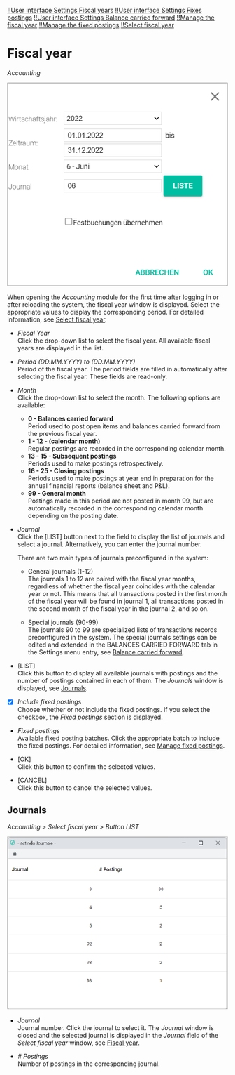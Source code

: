 [!!User interface Settings Fiscal years](./02d_FiscalYears.md)
[!!User interface Settings Fixes postings](./02f_FixedBookings.md)
[!!User interface Settings Balance carried forward](./02h_BalanceCarriedForward.md)
[!!Manage the fiscal year](../Integration/04_ManageFiscalYear.md)
[!!Manage the fixed postings](../Integration/06_ManageFixedBookings.md)
[!!Select fiscal year](../Operation/01_SelectFiscalYear.md)  

# Fiscal year

*Accounting*

![Select fiscal year](../../Assets/Screenshots/RetailSuiteAccounting/SelectFiscalYear.png "[Select fiscal year]")

When opening the *Accounting* module for the first time after logging in or after reloading the system, the fiscal year window is displayed. Select the appropriate values to display the corresponding period. For detailed information, see [Select fiscal year](../Operation/01_SelectFiscalYear.md).

- *Fiscal Year*  
    Click the drop-down list to select the fiscal year. All available fiscal years are displayed in the list.

- *Period (DD.MM.YYYY) to (DD.MM.YYYY)*  
    Period of the fiscal year. The period fields are filled in automatically after selecting the fiscal year. These fields are read-only.

- *Month*  
    Click the drop-down list to select the month. The following options are available:  

    - **0 - Balances carried forward**  
        Period used to post open items and balances carried forward from the previous fiscal year.
    - **1 - 12 - (calendar month)**  
        Regular postings are recorded in the corresponding calendar month.    
    - **13 - 15 - Subsequent postings**  
        Periods used to make postings retrospectively.  
    - **16 - 25 - Closing postings**  
        Periods used to make postings at year end in preparation for the annual financial reports (balance sheet and P&L).
    - **99 - General month**  
        Postings made in this period are not posted in month 99, but are automatically recorded in the corresponding calendar month depending on the posting date.

- *Journal*  
    Click the [LIST] button next to the field to display the list of journals and select a journal. Alternatively, you can enter the journal number.  

  There are two main types of journals preconfigured in the system:

  - General journals (1-12)  
      The journals 1 to 12 are paired with the fiscal year months, regardless of whether the fiscal year coincides with the calendar year or not. This means that all transactions posted in the first month of the fiscal year will be found in journal 1, all transactions posted in the second month of the fiscal year in the journal 2, and so on.

  - Special journals (90-99)  
      The journals 90 to 99 are specialized lists of transactions records preconfigured in the system. The special journals settings can be edited and extended in the BALANCES CARRIED FORWARD tab in the Settings menu entry, see [Balance carried forward](./02h_BalanceCarriedForward.md).

- [LIST]  
    Click this button to display all available journals with postings and the number of postings contained in each of them. The *Journals* window is displayed, see [Journals](#journals).

- [x] *Include fixed postings*  
    Choose whether or not include the fixed postings. If you select the checkbox, the *Fixed postings* section is displayed.

- *Fixed postings*    
    Available fixed posting batches. Click the appropriate batch to include the fixed postings. For detailed information, see [Manage fixed postings](../Integration/06_ManageFixedBookings.md).

- [OK]  
    Click this button to confirm the selected values.

- [CANCEL]  
    Click this button to cancel the selected values.



## Journals

*Accounting > Select fiscal year > Button LIST*

![Journals](../../Assets/Screenshots/RetailSuiteAccounting/Journals.png "[Journals]")

- *Journal*  
    Journal number. Click the journal to select it. The *Journal* window is closed and the selected journal is displayed in the *Journal* field of the *Select fiscal year* window, see [Fiscal year](#fiscal-year).

- *# Postings*  
    Number of postings in the corresponding journal.
